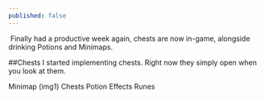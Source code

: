 ```yaml
---
published: false
---
```


![]()
Finally had a productive week again, chests are now in-game, alongside drinking Potions and Minimaps.

##Chests
I started implementing chests. Right now they simply open when you look at them. 

Minimap (img1)
Chests
Potion Effects
Runes